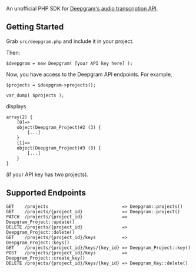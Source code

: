 An unofficial PHP SDK for [Deepgram's audio transcription API](https://developers.deepgram.com/api-reference/).

Getting Started
---------------
Grab `src/deepgram.php` and include it in your project.

Then:

```
$deepgram = new Deepgram( [your API key here] );
```

Now, you have access to the Deepgram API endpoints. For example,

```
$projects = $deepgram->projects();

var_dump( $projects );
```

displays

```
array(2) {
	[0]=>
	object(Deepgram_Project)#2 (3) {
		[...]
	}
	[1]=>
	object(Deepgram_Project)#3 (3) {
		[...]
	}
}
```

(if your API key has two projects).

Supported Endpoints
-------------------

```
GET    /projects                            => Deepgram::projects()
GET    /projects/{project_id}               => Deepgram::project()
PATCH  /projects/{project_id}               => Deepgram_Project::update()
DELETE /projects/{project_id}               => Deepgram_Project::delete()
GET    /projects/{project_id}/keys          => Deepgram_Project::keys()
GET    /projects/{project_id}/keys/{key_id} => Deepgram_Project::key()
POST   /projects/{project_id}/keys          => Deepgram_Project::create_key()
DELETE /projects/{project_id}/keys/{key_id} => Deepgram_Key::delete()
```
